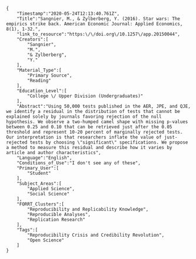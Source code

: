 
    {
        "Timestamp":"2020-05-24T12:13:40.761Z",
        "Title":"Sangnier, M., & Zylberberg, Y. (2016). Star wars: The empirics strike back. American Economic Journal: Applied Economics, 8(1), 1-32.",
        "link_to_resource":"https:\/\/doi.org\/10.1257\/app.20150044",
        "Creators":[
            "Sangnier",
            "M.",
            "& Zylberberg",
            "Y."
        ],
        "Material_Type":[
            "Primary Source",
            "Reading"
        ],
        "Education_Level":[
            "College \/ Upper Division (Undergraduates)"
        ],
        "Abstract":"Using 50,000 tests published in the AER, JPE, and QJE, we identify a residual in the distribution of tests that cannot be explained solely by journals favoring rejection of the null hypothesis. We observe a two-humped camel shape with missing p-values between 0.25 and 0.10 that can be retrieved just after the 0.05 threshold and represent 10-20 percent of marginally rejected tests. Our interpretation is that researchers inflate the value of just-rejected tests by choosing \"significant\" specifications. We propose a method to measure this residual and describe how it varies by article and author characteristics",
        "Language":"English",
        "Conditions_of_Use":"I don't see any of these",
        "Primary_User":[
            "Student"
        ],
        "Subject_Areas":[
            "Applied Science",
            "Social Science"
        ],
        "FORRT_Clusters":[
            "Reproducibility and Replicability Knowledge",
            "Reproducible Analyses",
            "Replication Research"
        ],
        "Tags":[
            "Reproducibility Crisis and Credibility Revolution",
            "Open Science"
        ]
    }
